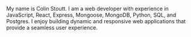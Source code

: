 My name is Colin Stoutt. I am a web developer with experience in JavaScript, React, Express, Mongoose, MongoDB, Python, SQL, and Postgres. I enjoy building dynamic and responsive web applications that provide a seamless user experience.

